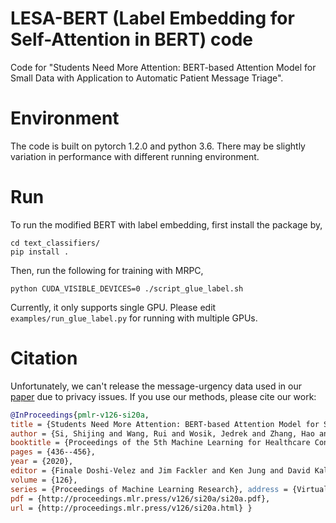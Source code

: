# LESA-BERT (Label Embedding for Self-Attention in BERT) code
Code for "Students Need More Attention: BERT-based Attention Model for Small Data with Application to Automatic Patient Message Triage".

# Environment
The code is built on pytorch 1.2.0 and python 3.6. There may be slightly variation in performance with different running environment.

# Run
To run the modified BERT with label embedding, first install the package by,
```
cd text_classifiers/
pip install .
```
Then, run the following for training with MRPC,
```
python CUDA_VISIBLE_DEVICES=0 ./script_glue_label.sh
```
Currently, it only supports single GPU. Please edit `examples/run_glue_label.py` for running with multiple GPUs.

# Citation
Unfortunately, we can't release the message-urgency data used in our [paper](http://proceedings.mlr.press/v126/si20a.html) due to privacy issues. If you use our methods, please cite our work:
```bibtex
@InProceedings{pmlr-v126-si20a, 
title = {Students Need More Attention: BERT-based Attention Model for Small Data with Application to Automatic Patient Message Triage}, 
author = {Si, Shijing and Wang, Rui and Wosik, Jedrek and Zhang, Hao and Dov, David and Wang, Guoyin and Carin, Lawrence}, 
booktitle = {Proceedings of the 5th Machine Learning for Healthcare Conference}, 
pages = {436--456}, 
year = {2020}, 
editor = {Finale Doshi-Velez and Jim Fackler and Ken Jung and David Kale and Rajesh Ranganath and Byron Wallace and Jenna Wiens}, 
volume = {126}, 
series = {Proceedings of Machine Learning Research}, address = {Virtual}, month = {07--08 Aug}, publisher = {PMLR}, 
pdf = {http://proceedings.mlr.press/v126/si20a/si20a.pdf}, 
url = {http://proceedings.mlr.press/v126/si20a.html} }
```

